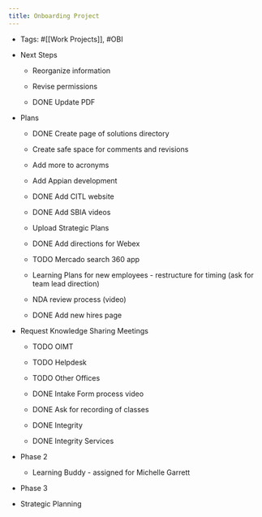 ```yaml
---
title: Onboarding Project
---
```


- Tags: #[[Work Projects]], #OBI

- Next Steps
	 - Reorganize information

	 - Revise permissions

	 - DONE Update PDF

- Plans
	 - DONE  Create page of solutions directory

	 - Create safe space for comments and revisions

	 - Add more to acronyms

	 - Add Appian development

	 - DONE Add CITL website

	 - DONE  Add SBIA videos

	 - Upload Strategic Plans

	 - DONE Add directions for Webex

	 - TODO  Mercado search 360 app

	 - Learning Plans for new employees - restructure for timing (ask for team lead direction)

	 - NDA review process (video)

	 - DONE  Add new hires page

- Request Knowledge Sharing Meetings
	 - TODO  OIMT

	 - TODO Helpdesk

	 - TODO Other Offices

	 - DONE  Intake Form process video 

	 - DONE  Ask for recording of classes

	 - DONE Integrity

	 - DONE  Integrity Services

- Phase 2
	 - Learning Buddy - assigned for Michelle Garrett

- Phase 3

- Strategic Planning
